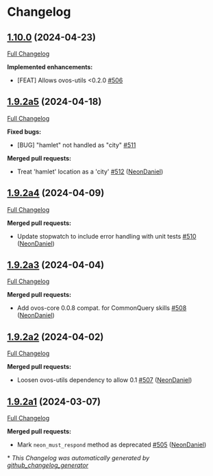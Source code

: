 # Changelog

## [1.10.0](https://github.com/NeonGeckoCom/neon-utils/tree/1.10.0) (2024-04-23)

[Full Changelog](https://github.com/NeonGeckoCom/neon-utils/compare/1.9.2a5...1.10.0)

**Implemented enhancements:**

- \[FEAT\] Allows ovos-utils \<0.2.0 [\#506](https://github.com/NeonGeckoCom/neon-utils/issues/506)

## [1.9.2a5](https://github.com/NeonGeckoCom/neon-utils/tree/1.9.2a5) (2024-04-18)

[Full Changelog](https://github.com/NeonGeckoCom/neon-utils/compare/1.9.2a4...1.9.2a5)

**Fixed bugs:**

- \[BUG\] "hamlet" not handled as "city" [\#511](https://github.com/NeonGeckoCom/neon-utils/issues/511)

**Merged pull requests:**

- Treat 'hamlet' location as a 'city' [\#512](https://github.com/NeonGeckoCom/neon-utils/pull/512) ([NeonDaniel](https://github.com/NeonDaniel))

## [1.9.2a4](https://github.com/NeonGeckoCom/neon-utils/tree/1.9.2a4) (2024-04-09)

[Full Changelog](https://github.com/NeonGeckoCom/neon-utils/compare/1.9.2a3...1.9.2a4)

**Merged pull requests:**

- Update stopwatch to include error handling with unit tests [\#510](https://github.com/NeonGeckoCom/neon-utils/pull/510) ([NeonDaniel](https://github.com/NeonDaniel))

## [1.9.2a3](https://github.com/NeonGeckoCom/neon-utils/tree/1.9.2a3) (2024-04-04)

[Full Changelog](https://github.com/NeonGeckoCom/neon-utils/compare/1.9.2a2...1.9.2a3)

**Merged pull requests:**

- Add ovos-core 0.0.8 compat. for CommonQuery skills [\#508](https://github.com/NeonGeckoCom/neon-utils/pull/508) ([NeonDaniel](https://github.com/NeonDaniel))

## [1.9.2a2](https://github.com/NeonGeckoCom/neon-utils/tree/1.9.2a2) (2024-04-02)

[Full Changelog](https://github.com/NeonGeckoCom/neon-utils/compare/1.9.2a1...1.9.2a2)

**Merged pull requests:**

- Loosen ovos-utils dependency to allow 0.1 [\#507](https://github.com/NeonGeckoCom/neon-utils/pull/507) ([NeonDaniel](https://github.com/NeonDaniel))

## [1.9.2a1](https://github.com/NeonGeckoCom/neon-utils/tree/1.9.2a1) (2024-03-07)

[Full Changelog](https://github.com/NeonGeckoCom/neon-utils/compare/1.9.1...1.9.2a1)

**Merged pull requests:**

- Mark `neon_must_respond` method as deprecated [\#505](https://github.com/NeonGeckoCom/neon-utils/pull/505) ([NeonDaniel](https://github.com/NeonDaniel))



\* *This Changelog was automatically generated by [github_changelog_generator](https://github.com/github-changelog-generator/github-changelog-generator)*
